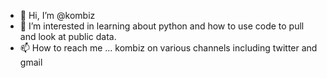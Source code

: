 - 👋 Hi, I’m @kombiz
- 👀 I’m interested in learning about python and how to use code to pull and look at public data. 
- 📫 How to reach me ... kombiz on various channels including twitter and gmail

<!---
kombiz/kombiz is a ✨ special ✨ repository because its `README.md` (this file) appears on your GitHub profile.
You can click the Preview link to take a look at your changes.
--->
